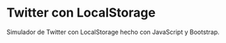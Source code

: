 # Twitter con LocalStorage

Simulador de Twitter con LocalStorage hecho con JavaScript y Bootstrap.
